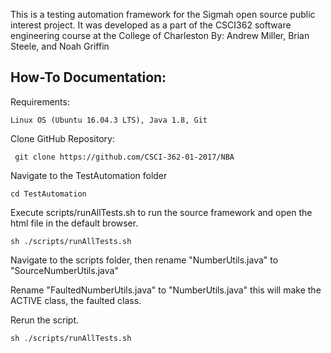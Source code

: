 This is a testing automation framework for the Sigmah open source public interest project. It was developed as a part of the CSCI362 software engineering course at the College of Charleston By: Andrew Miller, Brian Steele, and Noah Griffin

## How-To Documentation:

  Requirements:

    Linux OS (Ubuntu 16.04.3 LTS), Java 1.8, Git

  Clone GitHub Repository:

     git clone https://github.com/CSCI-362-01-2017/NBA

  Navigate to the TestAutomation folder

    cd TestAutomation

  Execute scripts/runAllTests.sh to run the source framework and open the html file in the default browser.

    sh ./scripts/runAllTests.sh

  Navigate to the scripts folder, then rename "NumberUtils.java" to "SourceNumberUtils.java"

  Rename "FaultedNumberUtils.java" to "NumberUtils.java" this will make the ACTIVE class, the faulted class. 

  Rerun the script.

    sh ./scripts/runAllTests.sh
